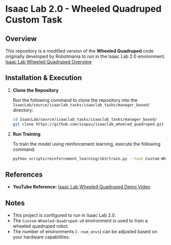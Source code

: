 # Isaac Lab 2.0 - Wheeled Quadruped Custom Task

## Overview

This repository is a modified version of the **Wheeled Quadruped** code originally developed by Robotmania to run in the Isaac Lab 2.0 environment.
[Isaac Lab Wheeled Quadruped Overview](https://www.youtube.com/watch?v=o9Bym5mOl2k&t=1s)

## Installation & Execution

1. **Clone the Repository**

   Run the following command to clone the repository into the `IsaacLab/source/isaaclab_tasks/isaaclab_tasks/manager_based/` directory:

   ```bash
   cd IsaacLab/source/isaaclab_tasks/isaaclab_tasks/manager_based/
   git clone https://github.com/ssapsu/isaaclab_wheeled_quadruped.git
   ```

2. **Run Training**

    To train the model using reinforcement learning, execute the following command:

    ```bash
    python scripts/reinforcement_learning/sb3/train.py --task Custom-Wheeled-Quadruped-v0 --num_envs 1024
    ```

## References

- **YouTube Reference:**
  [Isaac Lab Wheeled Quadruped Demo Video](https://youtu.be/_79nZS3ey2U)

## Notes

- This project is configured to run in Isaac Lab 2.0.
- The `Custom-Wheeled-Quadruped-v0` environment is used to train a wheeled quadruped robot.
- The number of environments (`--num_envs`) can be adjusted based on your hardware capabilities.
